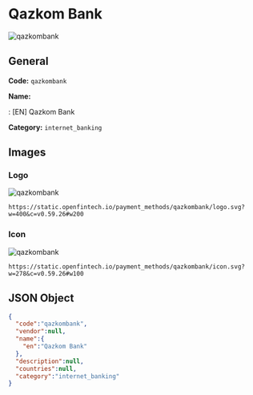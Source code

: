 
# Qazkom Bank 
![qazkombank](https://static.openfintech.io/payment_methods/qazkombank/logo.svg?w=400&c=v0.59.26#w200)  

## General 
**Code:** `qazkombank` 
 
**Name:** 
 
:	[EN] Qazkom Bank 
 
**Category:** `internet_banking` 
 

## Images 

### Logo 
![qazkombank](https://static.openfintech.io/payment_methods/qazkombank/logo.svg?w=400&c=v0.59.26#w200)  

```
https://static.openfintech.io/payment_methods/qazkombank/logo.svg?w=400&c=v0.59.26#w200
```  

### Icon 
![qazkombank](https://static.openfintech.io/payment_methods/qazkombank/icon.svg?w=278&c=v0.59.26#w100)  

```
https://static.openfintech.io/payment_methods/qazkombank/icon.svg?w=278&c=v0.59.26#w100
```  

## JSON Object 

```json
{
  "code":"qazkombank",
  "vendor":null,
  "name":{
    "en":"Qazkom Bank"
  },
  "description":null,
  "countries":null,
  "category":"internet_banking"
}
```  
